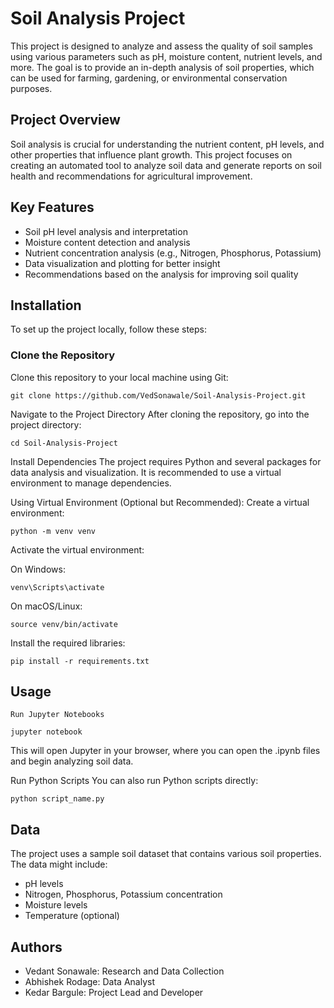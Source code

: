 # Soil Analysis Project

This project is designed to analyze and assess the quality of soil samples using various parameters such as pH, moisture content, nutrient levels, and more. The goal is to provide an in-depth analysis of soil properties, which can be used for farming, gardening, or environmental conservation purposes.

## Project Overview

Soil analysis is crucial for understanding the nutrient content, pH levels, and other properties that influence plant growth. This project focuses on creating an automated tool to analyze soil data and generate reports on soil health and recommendations for agricultural improvement.

## Key Features

- Soil pH level analysis and interpretation
- Moisture content detection and analysis
- Nutrient concentration analysis (e.g., Nitrogen, Phosphorus, Potassium)
- Data visualization and plotting for better insight
- Recommendations based on the analysis for improving soil quality

## Installation

To set up the project locally, follow these steps:

### Clone the Repository

Clone this repository to your local machine using Git:
    
    git clone https://github.com/VedSonawale/Soil-Analysis-Project.git

Navigate to the Project Directory
After cloning the repository, go into the project directory:

    cd Soil-Analysis-Project

Install Dependencies
The project requires Python and several packages for data analysis and visualization. It is recommended to use a virtual environment to manage dependencies.

 Using Virtual Environment (Optional but Recommended): Create a virtual environment:

    python -m venv venv

Activate the virtual environment:

On Windows:
     
    venv\Scripts\activate

On macOS/Linux:

    source venv/bin/activate

Install the required libraries:

    pip install -r requirements.txt

## Usage

    Run Jupyter Notebooks
    
    jupyter notebook

This will open Jupyter in your browser, where you can open the .ipynb files and begin analyzing soil data.

Run Python Scripts
You can also run Python scripts directly:

    python script_name.py

## Data

The project uses a sample soil dataset that contains various soil properties. The data might include:

- pH levels
- Nitrogen, Phosphorus, Potassium concentration
- Moisture levels
- Temperature (optional)


## Authors

- Vedant Sonawale: Research and Data Collection
- Abhishek Rodage: Data Analyst
- Kedar Bargule: Project Lead and Developer
